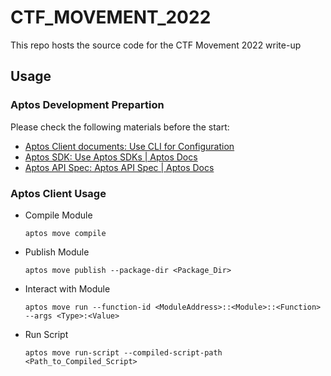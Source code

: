 # CTF_MOVEMENT_2022

This repo hosts the source code for the CTF Movement 2022 write-up

## Usage
### Aptos Development Prepartion

Please check the following materials before the start:

- [Aptos Client documents: Use CLI for Configuration](https://aptos.dev/cli-tools/aptos-cli-tool/use-aptos-cli)
- [Aptos SDK: Use Aptos SDKs | Aptos Docs](https://aptos.dev/sdks/index) 
- [Aptos API Spec: Aptos API Spec | Aptos Docs](https://aptos.dev/nodes/aptos-api-spec#/)

### Aptos Client Usage 
- Compile Module
    
    `aptos move compile`

- Publish Module

    `aptos move publish --package-dir <Package_Dir> `
    
- Interact with Module

    `aptos move run --function-id <ModuleAddress>::<Module>::<Function> --args <Type>:<Value>`
    
- Run Script

    `aptos move run-script --compiled-script-path <Path_to_Compiled_Script>`
